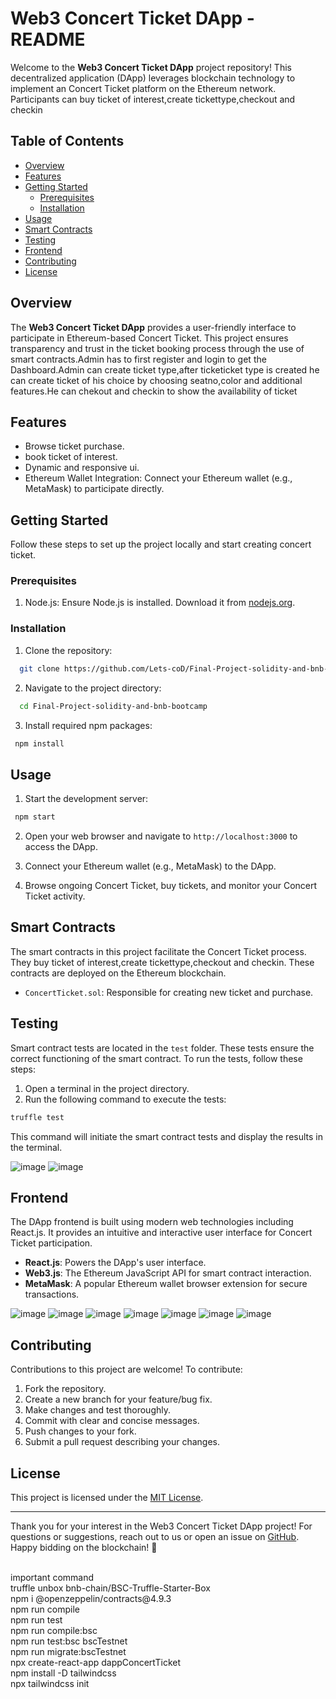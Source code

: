 # Web3 Concert Ticket DApp - README

Welcome to the **Web3 Concert Ticket DApp** project repository! This decentralized application (DApp) leverages blockchain technology to implement an Concert Ticket platform on the Ethereum network. Participants can buy ticket of interest,create tickettype,checkout and checkin
## Table of Contents

- [Overview](#overview)
- [Features](#features)
- [Getting Started](#getting-started)
  - [Prerequisites](#prerequisites)
  - [Installation](#installation)
- [Usage](#usage)
- [Smart Contracts](#smart-contracts)
- [Testing](#testing)
- [Frontend](#frontend)
- [Contributing](#contributing)
- [License](#license)

## Overview

The **Web3 Concert Ticket DApp** provides a user-friendly interface to participate in Ethereum-based Concert Ticket. This project ensures transparency and trust in the ticket booking process through the use of smart contracts.Admin has to first register and login to get the Dashboard.Admin can create ticket type,after ticketicket type is created he can create ticket of his choice by choosing seatno,color and additional features.He can chekout and checkin to show the availability of ticket

## Features

- Browse ticket purchase.
- book ticket of interest.
- Dynamic and responsive ui.
- Ethereum Wallet Integration: Connect your Ethereum wallet (e.g., MetaMask) to participate directly.

## Getting Started

Follow these steps to set up the project locally and start creating concert ticket.

### Prerequisites

1. Node.js: Ensure Node.js is installed. Download it from [nodejs.org](https://nodejs.org/).

### Installation

1. Clone the repository:

```bash
  git clone https://github.com/Lets-coD/Final-Project-solidity-and-bnb-bootcamp.git
```

2. Navigate to the project directory:

```bash
  cd Final-Project-solidity-and-bnb-bootcamp
```

3. Install required npm packages:

```bash
 npm install
```

## Usage

1. Start the development server:

```bash
 npm start
```

2. Open your web browser and navigate to `http://localhost:3000` to access the DApp.

3. Connect your Ethereum wallet (e.g., MetaMask) to the DApp.

4. Browse ongoing Concert Ticket, buy tickets, and monitor your Concert Ticket activity.

## Smart Contracts

The smart contracts in this project facilitate the Concert Ticket process. They buy ticket of interest,create tickettype,checkout and checkin. These contracts are deployed on the Ethereum blockchain.

- `ConcertTicket.sol`: Responsible for creating new ticket and purchase.

## Testing

Smart contract tests are located in the `test` folder. These tests ensure the correct functioning of the smart contract. To run the tests, follow these steps:

1. Open a terminal in the project directory.
2. Run the following command to execute the tests:

```bash
truffle test
```

This command will initiate the smart contract tests and display the results in the terminal.

![image](test.png)
![image](deploy.png)
## Frontend

The DApp frontend is built using modern web technologies including React.js. It provides an intuitive and interactive user interface for Concert Ticket participation.

- **React.js**: Powers the DApp's user interface.
- **Web3.js**: The Ethereum JavaScript API for smart contract interaction.
- **MetaMask**: A popular Ethereum wallet browser extension for secure transactions.

![image](1.png)
![image](2.png)
![image](3.png)
![image](4.png)
![image](5.png)
![image](6.png)
![image](7.png)

## Contributing

Contributions to this project are welcome! To contribute:

1. Fork the repository.
2. Create a new branch for your feature/bug fix.
3. Make changes and test thoroughly.
4. Commit with clear and concise messages.
5. Push changes to your fork.
6. Submit a pull request describing your changes.

## License

This project is licensed under the [MIT License](LICENSE).

---

Thank you for your interest in the Web3 Concert Ticket DApp project! For questions or suggestions, reach out to us or open an issue on [GitHub](https://github.com/Lets-coD/Final-Project-solidity-and-bnb-bootcamp.git). Happy bidding on the blockchain! 🚀

<br/>
important command<br/>
truffle unbox bnb-chain/BSC-Truffle-Starter-Box<br/>
npm i @openzeppelin/contracts@4.9.3<br/>
npm run compile<br/>
npm run test<br/>
npm run compile:bsc<br/>
npm run test:bsc bscTestnet<br/>
npm run migrate:bscTestnet<br/>
npx create-react-app dappConcertTicket<br/>
npm install -D tailwindcss<br/>
npx tailwindcss init<br/>
